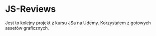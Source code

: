# JS-Reviews

Jest to kolejny projekt z kursu JSa na Udemy. Korzystałem z gotowych assetów graficznych. 
